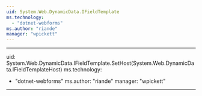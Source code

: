 ```yaml
---
uid: System.Web.DynamicData.IFieldTemplate
ms.technology: 
  - "dotnet-webforms"
ms.author: "riande"
manager: "wpickett"
---
```


---
uid: System.Web.DynamicData.IFieldTemplate.SetHost(System.Web.DynamicData.IFieldTemplateHost)
ms.technology: 
  - "dotnet-webforms"
ms.author: "riande"
manager: "wpickett"
---
